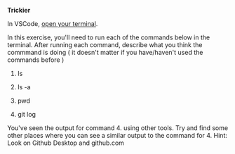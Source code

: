 **Trickier**

In VSCode, [open your terminal](https://code.visualstudio.com/docs/terminal/basics#_terminal-shells).

In this exercise, you'll need to run each of the commands below in the terminal.
After running each command, describe what you think the commmand is doing ( it doesn't matter if you have/haven't used the commands before )

1. ls

2. ls -a

3. pwd

4. git log

You've seen the output for command 4. using other tools. Try and find some other places where you can see a similar output to the command for 4. Hint: Look on Github Desktop and github.com
